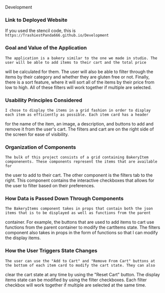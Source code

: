 
 Development

### Link to Deployed Website

If you used the stencil code, this is `https://TrashiestPanda666.github.io/Development`

### Goal and Value of the Application
    The application is a bakery similar to the one we made in studio. The user will be able to add items to their cart and the total price
will be calculated for them. The user will also be able to filter through the items by their category and whether they are gluten free or not.
Finally, there is a sort feature, where it will sort all of the items by their price from low to high. All of these filters will work together 
if multiple are selected.

### Usability Principles Considered
    I chose to display the items in a grid fashion in order to display each item as efficiently as possible. Each item card has a header
for the name of the item, an image, a description, and buttons to add and remove it from the user's cart. The filters and cart are on the right
side of the screen for ease of visibility.

### Organization of Components
    The bulk of this project consists of a grid containing BakeryItem componenents. These components represent the items that are available for
the user to add to their cart. The other component is the filters tab to the right. This component contains the interactive checkboxes that
allows for the user to filter based on their preferences. 

### How Data is Passed Down Through Components
    The BakeryItems component takes in props that contain both the json items that is to be displayed as well as functions from the parent 
container. For example, the buttons that are used to add items to cart use functions from the parent container to modify the cartItems state.
The filters component also takes in props in the form of functions so that I can modify the display items.

### How the User Triggers State Changes
    The user can use the "Add to Cart" and "Remove From Cart" buttons at the bottom of each item card to modify the cart state. They can also
clear the cart state at any time by using the "Reset Cart" button. The display items state can be modified by using the filter checkboxes. Each
filter checkbox will work together if multiple are selected at the same time.

